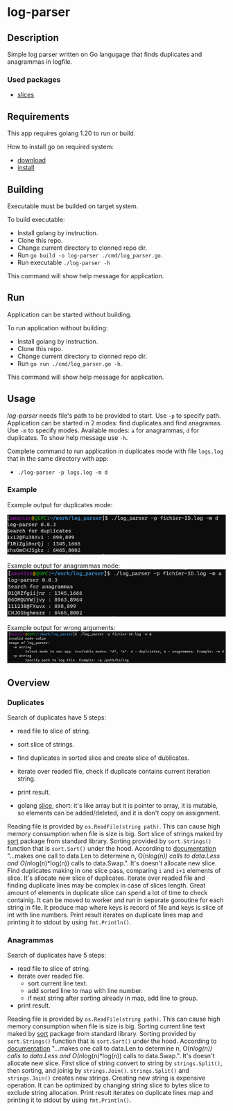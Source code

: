 # log-parser

## Description

Simple log parser written on Go langugage that finds duplicates and anagrammas in logfile.

### Used packages

- [slices](https://pkg.go.dev/golang.org/x/exp@v0.0.0-20230725093048-515e97ebf090/slices)

## Requirements

This app requires golang 1.20 to run or build.

How to install go on required system:

- [download](https://go.dev/dl/)
- [install](https://go.dev/doc/install)

## Building

Executable must be builded on target system.

To build executable:

- Install golang by instruction.
- Clone this repo.
- Change current directory to clonned repo dir.
- Run `go build -o log-parser ./cmd/log_parser.go`.
- Run executable `./log-parser -h`

This command will show help message for application.

## Run

Application can be started without building.

To run application without building:

- Install golang by instruction.
- Clone this repo.
- Change current directory to clonned repo dir.
- Run `go run ./cmd/log_parser.go -h`.

This command will show help message for application.

## Usage

*log-parser* needs file's path to be provided to start. Use `-p` to specify path.
Application can be started in 2 modes: find duplicates and find anagramas. Use `-m` to specify modes. Available modes: `a` for anagrammas, `d` for duplicates.
To show help message use `-h`.

Complete command to run application in duplicates mode with file `logs.log` that in the same directory with app:

- `./log-parser -p logs.log -m d`

### Example

Example output for duplicates mode:

![Duplicate output example](duplicate_example.png)

Example output for anagrammas mode:
![Anagrammas output example](anagrammas_example.png)

Example output for wrong arguments:
![Wrong arguments output example](error_example.png)

## Overview

### Duplicates

Search of duplicates have 5 steps:

- read file to slice of string.
- sort slice of strings.
- find duplicates in sorted slice and create slice of dublicates.
- iterate over readed file, check if duplicate contains current iteration string.
- print result.

- golang [slice](https://go.dev/tour/moretypes/7), short: it's like array but it is pointer to array, it is mutable, so elements can be added/deleted, and it is don't copy on assignment.

Reading file is provided by `os.ReadFile(string path)`. This can cause high memory consumption when file is size is big.
Sort slice of strings maked by [sort](https://pkg.go.dev/sort) package from standard library. Sorting provided by `sort.Strings()` function that is `sort.Sort()` under the hood. According to [documentation](https://pkg.go.dev/sort#Strings)  "...makes one call to data.Len to determine n, O(n*log(n)) calls to data.Less and O(n*log(n)*log(n)) calls to data.Swap.". It's doesn't allocate new slice.
Find duplicates making in one slice pass, comparing `i` and `i+1` elements of slice. It's allocate new slice of duplicates.
Iterate over readed file and finding duplicate lines may be complex in case of slices length. Great amount of elements in duplicate slice can spend a lot of time to check containig. It can be moved to worker and run in separate goroutine for each string in file. It produce map where keys is record of file and keys is slice of int with line numbers.
Print result iterates on duplicate lines map and printing it to stdout by using `fmt.Println()`.

### Anagrammas

Search of duplicates have 5 steps:

- read file to slice of string.
- iterate over readed file.
  - sort current line text.
  - add sorted line to map with line number.
  - if next string after sorting already in map, add line to group.
- print result.

Reading file is provided by `os.ReadFile(string path)`. This can cause high memory consumption when file is size is big.
Sorting current line text maked by [sort](https://pkg.go.dev/sort) package from standard library. Sorting provided by `sort.Strings()` function that is `sort.Sort()` under the hood. According to [documentation](https://pkg.go.dev/sort#Strings)  "...makes one call to data.Len to determine n, O(n*log(n)) calls to data.Less and O(n*log(n)*log(n)) calls to data.Swap.". It's doesn't allocate new slice. First slice of string convert to string by `strings.Split()`, then sorting, and joinig by `strings.Join()`. `strings.Split()` and `strings.Join()` creates new strings. Creating new string is expensive operation. It can be optimized by changing string slice to bytes slice to exclude string allocation.
Print result iterates on duplicate lines map and printing it to stdout by using `fmt.Println()`.
